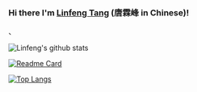 ### Hi there  I'm [Linfeng Tang](https://scholar.google.com/citations?user=PyRqpAsAAAAJ&hl=en) (唐霖峰 in Chinese)!

<!--
**Linfeng-Tang/Linfeng-Tang** is a ✨ _special_ ✨ repository because its `README.md` (this file) appears on your GitHub profile.

Here are some ideas to get you started:

- 🔭 I’m currently working on ...
- 🌱 I’m currently learning ...
- 👯 I’m looking to collaborate on ...
- 🤔 I’m looking for help with ...
- 💬 Ask me about ...
- 📫 How to reach me: ...
- 😄 Pronouns: ...
- ⚡ Fun fact: ...
-->、
![Linfeng's github stats](https://github-readme-stats.vercel.app/api?username=Linfeng-Tang&show_icons=true&theme=radical) 

[![Readme Card](https://github-readme-stats.vercel.app/api/pin/?username=Linfeng-Tang&repo=Linfeng-Tang)](https://github.com/Linfeng-Tang?tab=repositories)

[![Top Langs](https://github-readme-stats.vercel.app/api/top-langs/?username=Linfeng-Tang)](https://github.com/anuraghazra/github-readme-stats)
